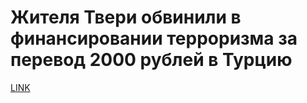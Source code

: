 # Жителя Твери обвинили в финансировании терроризма за перевод 2000 рублей в Турцию



[LINK](https://varlamov.ru/2159679.html)